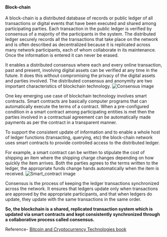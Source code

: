 #### Block-chain

A block-chain is a distributed database of records or public ledger of all transactions or digital events that have been executed and shared among participating parties.
Each transaction in the public ledger is verified by consensus of a majority of the participants in the system.
The distributed ledger securely records all the transactions that take place on the network and is often described as decentralized because it is replicated across many network participants, each of whom collaborate in its maintenance. Once the information is entered it can never be erased.

It enables a distributed consensus where each and every online transaction, past and present, involving digital assets can be verified at any time in the future. It does this without compromising the privacy of the digital assets and parties involved.
The distributed consensus and anonymity are two important characteristics of blockchain technology.
![Consensus image](https://hyperledger-fabric.readthedocs.io/en/release-2.2/_images/consensus.png)

One key emerging use case of blockchain technology involves smart contracts. Smart contracts are basically computer programs that can automatically execute the terms of a contract. When a pre-configured condition in a smart contract among participating entities is met then the parties involved in a contractual agreement can be automatically made payments as per the contract in a transparent manner.

To support the consistent update of information and to enable a whole host of ledger functions (transacting, querying, etc) the block-chain network uses smart contracts to provide controlled access to the distributed ledger.

For example, a smart contract can be written to stipulate the cost of shipping an item where the shipping charge changes depending on how quickly the item arrives. Both the parties agrees to the terms written to the ledger, the appropriate funds change hands automatically when the item is received.
![Smart_contract image](https://hyperledger-fabric.readthedocs.io/en/release-2.2/_images/Smart_Contract.png)

Consensus is the process of keeping the ledger transactions synchronized across the network. It ensures that ledgers update only when transactions are approved by the appropriate participants, and that when ledgers do update, they update with the same transactions in the same order.

**So, the blockchain is a shared, replicated transaction system which is updated via smart contracts and kept consistently synchronized through a collaborative process called consensus.**

Reference- [Bitcoin and Cryptocurrency Technologies book](https://bitcoinbook.cs.princeton.edu)
